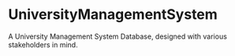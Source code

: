 # UniversityManagementSystem
A University Management System Database, designed with various stakeholders in mind.
